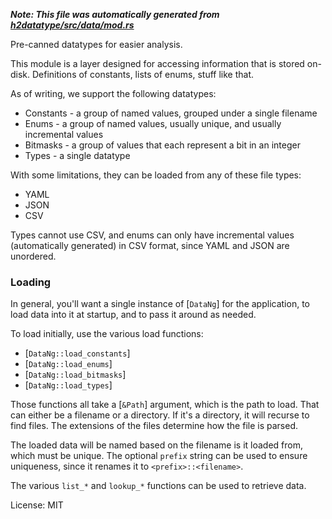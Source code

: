 ***Note: This file was automatically generated from [h2datatype/src/data/mod.rs](/h2datatype/src/data/mod.rs)***

Pre-canned datatypes for easier analysis.

This module is a layer designed for accessing information that is stored on-
disk. Definitions of constants, lists of enums, stuff like that.

As of writing, we support the following datatypes:

* Constants - a group of named values, grouped under a single filename
* Enums - a group of named values, usually unique, and usually incremental values
* Bitmasks - a group of values that each represent a bit in an integer
* Types - a single datatype

With some limitations, they can be loaded from any of these file types:

* YAML
* JSON
* CSV

Types cannot use CSV, and enums can only have incremental values
(automatically generated) in CSV format, since YAML and JSON are unordered.

### Loading

In general, you'll want a single instance of [`DataNg`] for the application,
to load data into it at startup, and to pass it around as needed.

To load initially, use the various load functions:

* [`DataNg::load_constants`]
* [`DataNg::load_enums`]
* [`DataNg::load_bitmasks`]
* [`DataNg::load_types`]

Those functions all take a [`&Path`] argument, which is the path to load.
That can either be a filename or a directory. If it's a directory, it will
recurse to find files. The extensions of the files determine how the file is
parsed.

The loaded data will be named based on the filename is it loaded from, which
must be unique. The optional `prefix` string can be used to ensure
uniqueness, since it renames it to `<prefix>::<filename>`.

The various `list_*` and `lookup_*` functions can be used to retrieve data.

License: MIT

